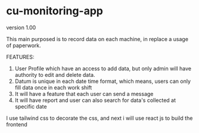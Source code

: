 # cu-monitoring-app
version 1.00

This main purposed is to record data on each machine, in replace a usage of paperwork.

FEATURES:
1. User Profile which have an access to add data, but only admin will have authority to edit and delete data.
2. Datum is unique in each date time format, which means, users can only fill data once in each work shift
3. It will have a feature that each user can send a message 
4. It will have report and user can also search for data's collected at specific date

I use tailwind css to decorate the css,
and next i will use react js to build the frontend
